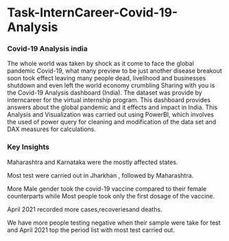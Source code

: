 # Task-InternCareer-Covid-19-Analysis
### Covid-19 Analysis india
The whole world was taken by shock as it come to face the global pandemic Covid-19, what many preview to be just another disease breakout soon took effect leaving many people dead, livelihood and businesses shutdown and even left the world economy crumbling 
Sharing with you is the Covid-19 Analysis dashboard (India). The dataset was provide by interncareer for the virtual internship program. This dashboard provides answers about the global pandemic and it effects and impact in India.
This Analysis and Visualization was carried out using PowerBI, which involves the used of power query for cleaning and modification of the data set and DAX measures for calculations.
### Key Insights
Maharashtra and Karnataka were the mostly affected states.

Most test were carried out in Jharkhan , followed by Maharashtra.

More Male gender took the covid-19 vaccine compared to their female counterparts while Most people took only the first dosage of the vaccine.

April 2021 recorded more cases,recoveriesand deaths.

We have more people testing negative when their sample were take for test and April 2021 top the period list with most test carried out.

